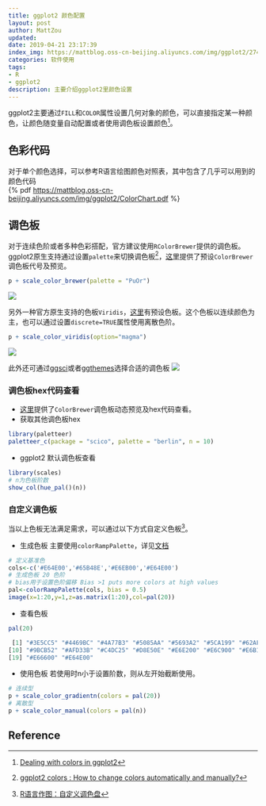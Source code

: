 ```yaml
---
title: ggplot2 颜色配置
layout: post
author: MattZou
updated: 
date: 2019-04-21 23:17:39
index_img: https://mattblog.oss-cn-beijing.aliyuncs.com/img/ggplot2/274-map-a-variable-to-ggplot2-scatterplot.png/bg
categories: 软件使用
tags:
- R
- ggplot2
description: 主要介绍ggplot2里颜色设置
---
```


ggplot2主要通过`FILL`和`COLOR`属性设置几何对象的颜色，可以直接指定某一种颜色，让颜色随变量自动配置或者使用调色板设置颜色[^1]。

## 色彩代码
对于单个颜色选择，可以参考R语言绘图颜色对照表，其中包含了几乎可以用到的颜色代码
<br>
{% pdf https://mattblog.oss-cn-beijing.aliyuncs.com/img/ggplot2/ColorChart.pdf %}
<br>

## 调色板
对于连续色阶或者多种色彩搭配，官方建议使用`RColorBrewer`提供的调色板。
ggplot2原生支持通过设置`palette`来切换调色板[^2]，[这里](https://www.r-graph-gallery.com/38-rcolorbrewers-palettes.html)提供了预设`ColorBrewer`调色板代号及预览。
``` r
p + scale_color_brewer(palette = "PuOr")
```
![](https://mattblog.oss-cn-beijing.aliyuncs.com/img/ggplot2/thecode-1.png/pic)

另外一种官方原生支持的色板`Viridis`，[这里](https://cran.r-project.org/web/packages/viridis/vignettes/intro-to-viridis.html)有预设色板。这个色板以连续颜色为主，也可以通过设置`discrete=TRUE`属性使用离散色阶。
``` r
p + scale_color_viridis(option="magma")
```
![](https://mattblog.oss-cn-beijing.aliyuncs.com/img/ggplot2/viridis.png/pic)

此外还可通过[ggsci](https://cran.r-project.org/web/packages/ggsci/vignettes/ggsci.html)或者[ggthemes](https://yutannihilation.github.io/allYourFigureAreBelongToUs/ggthemes/)选择合适的调色板
![](https://mattblog.oss-cn-beijing.aliyuncs.com/img/ggplot2/ggthemes-1.png/pic)

### 调色板hex代码查看
- [这里](https://colorbrewer2.org/#type=sequential&scheme=BuGn&n=3)提供了`ColorBrewer`调色板动态预览及hex代码查看。
- 获取其他调色板hex
``` r
library(paletteer)
paletteer_c(package = "scico", palette = "berlin", n = 10)
```
- ggplot2 默认调色板查看
``` r
library(scales) 
# n为色板阶数
show_col(hue_pal()(n))
```

### 自定义调色板
当以上色板无法满足需求，可以通过以下方式自定义色板[^3]。

- 生成色板
主要使用`colorRampPalette`，详见[文档](https://www.rdocumentation.org/packages/dichromat/versions/1.1/topics/colorRampPalette)
``` r
# 定义基准色
cols<-c('#E64E00','#65B48E','#E6EB00','#E64E00')
# 生成色板 20 色阶
# bias用于设置色阶偏移 Bias >1 puts more colors at high values
pal<-colorRampPalette(cols, bias = 0.5)
image(x=1:20,y=1,z=as.matrix(1:20),col=pal(20))
```
- 查看色板
``` r
pal(20)

 [1] "#3E5CC5" "#4469BC" "#4A77B3" "#5085AA" "#5693A2" "#5CA199" "#62AF90" "#72B97F" "#86C268"
[10] "#9BCB52" "#AFD33B" "#C4DC25" "#D8E50E" "#E6E200" "#E6C900" "#E6B100" "#E69800" "#E67F00"
[19] "#E66600" "#E64E00"
```
- 使用色板
若使用时n小于设置阶数，则从左开始截断使用。
``` r
# 连续型
p + scale_color_gradientn(colors = pal(20))
# 离散型
p + scale_color_manual(colors = pal(n))
```

## Reference
[^1]: [Dealing with colors in ggplot2](https://www.r-graph-gallery.com/ggplot2-color.html)
[^2]: [ggplot2 colors : How to change colors automatically and manually?](http://www.sthda.com/english/wiki/ggplot2-colors-how-to-change-colors-automatically-and-manually)
[^3]: [R语言作图：自定义调色盘](https://zhuanlan.zhihu.com/p/144764468)